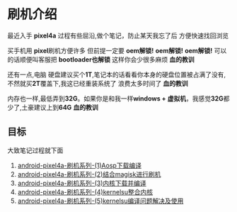 # 刷机介绍

最近入手 **pixel4a**  过程有些屈沿,做个笔记，防止某天我忘了后 方便快速找回浏览

买手机用 **pixel**刷机方便许多  但前提一定要 **oem解锁!** **oem解锁!** **oem解锁!** 可以的话顺便叫客服把 **bootloader也解锁** 这样你会少很多麻烦 **血的教训**

还有一点,电脑 硬盘建议买个**1T**,笔记本的话看看你本身的硬盘位置被占满了没有,不然就买**2T**覆盖下,我这已经重装系统了 浪费太多时间了 **血的教训**

内存也一样,最低弄到**32G**。如果你是和我一样**windows + 虚拟机**，我感觉**32G**都少了,土豪建议上到**64G** **血的教训**


## 目标
大致笔记过程就下面
1. [android-pixel4a-刷机系列-(1)Aosp下载编译](./doc/node1-env/index.md)
2. [android-pixel4a-刷机系列-(2)结合magisk进行刷机](./doc/node2-flash/index.md)
3. [android-pixel4a-刷机系列-(3)内核下载并编译](./doc/node3-kernel/index.md)
4. [android-pixel4a-刷机系列-(4)kernelsu整合内核](./doc/node4-kernelSu/index.md)
5. [android-pixel4a-刷机系列-(5)kernelsu编译问题解决及使用](./doc/note5-kernelSu_question/index.md)